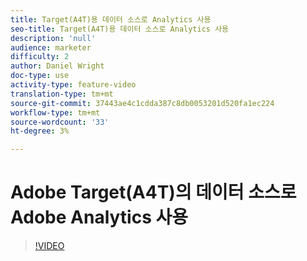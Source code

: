 ```yaml
---
title: Target(A4T)용 데이터 소스로 Analytics 사용
seo-title: Target(A4T)용 데이터 소스로 Analytics 사용
description: 'null'
audience: marketer
difficulty: 2
author: Daniel Wright
doc-type: use
activity-type: feature-video
translation-type: tm+mt
source-git-commit: 37443ae4c1cdda387c8db0053201d520fa1ec224
workflow-type: tm+mt
source-wordcount: '33'
ht-degree: 3%

---
```



# Adobe Target(A4T)의 데이터 소스로 Adobe Analytics 사용

>[!VIDEO](https://video.tv.adobe.com/v/17384/?quality=12)

